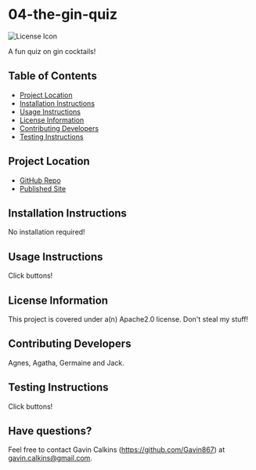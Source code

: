 # 04-the-gin-quiz
  
![License Icon](https://img.shields.io/badge/license-Apache2.0-informational.svg)

A fun quiz on gin cocktails!

## Table of Contents

- [Project Location](#project-location)
- [Installation Instructions](#installation-instructions)
- [Usage Instructions](#usage-instructions)
- [License Information](#license-information)
- [Contributing Developers](#contributing-developers)
- [Testing Instructions](#testing-instructions)

## Project Location

* [GitHub Repo](https://github.com/Gavin867/04-the-gin-quiz)
* [Published Site](https://Gavin867.github.io/04-the-gin-quiz)  

## Installation Instructions

No installation required!

## Usage Instructions

Click buttons!

## License Information

This project is covered under a(n) Apache2.0 license. Don't steal my stuff!

## Contributing Developers

Agnes, Agatha, Germaine and Jack.

## Testing Instructions

Click buttons!

## Have questions?

Feel free to contact Gavin Calkins (https://github.com/Gavin867) at gavin.calkins@gmail.com.
